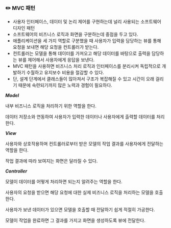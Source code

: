 ### ✏️ MVC 패턴

- 사용자 인터페이스, 데이터 및 논리 제어를 구현하는데 널리 사용되는 소프트웨어 디자인 패턴
- 소프트웨어의 비즈니스 로직과 화면을 구분하는데 중점을 두고 있다.
- 애플리케이션을 세 가지 역할로 구분했을 때 사용자가 입력을 담당하는 뷰를 통해 요청을 보내면 해당 요청을 컨트롤러가 받는다.
- 컨트롤러는 모델을 통해 데이터를 가져오고 해당 데이터를 바탕으로 출력을 담당하는 뷰를 제어해서 사용자에게 응답을 보낸다.
- MVC 패턴을 사용하면 비즈니스 처리 로직과 인터페이스를 분리시켜 독립적으로 개발하기 수월하고 유지보수 비용을 절감할 수 있다.
- 단, 설계 단계에서 클래스들이 많아져서 구조가 복잡해질 수 있고 시간이 오래 걸리기 때문에 숙련되기까지 많은 노력과 경험이 필요하다.

***Model***

내부 비즈니스 로직을 처리하기 위한 역할을 한다.

데이터 저장소와 연동하여 사용자가 입력한 데이터나 사용자에게 출력할 데이터를 처리한다.

***View***

사용자와 상호작용하며 컨트롤러로부터 받은 모델의 작업 결과를 사용자에게 전달하는 역할을 한다.

작업 결과에 따라 보여지는 화면은 달라질 수 있다.

***Controller***

모델이 데이터를 어떻게 처리하면 되는지 알려주는 역할을 한다.

사용자의 요청을 받으면 해당 요청에 대한 실제 비즈니스 로직을 처리하는 모델을 호출한다.

사용자가 보낸 데이터가 있으면 모델을 호출할 때 전달하기 쉽게 적절히 가공한다.

모델이 작업을 완료하면 그 결과를 가지고 화면을 생성하도록 뷰에 전달한다.
